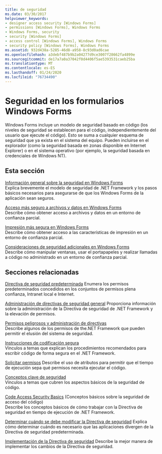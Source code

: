 ```yaml
---
title: de seguridad
ms.date: 03/30/2017
helpviewer_keywords:
- designer access security [Windows Forms]
- permissions [Windows Forms], Windows Forms
- Windows Forms, security
- security [Windows Forms]
- access control [Windows Forms], Windows Forms
- security policy [Windows Forms], Windows Forms
ms.assetid: 932d438a-5285-46d8-a958-8c93d0ad6cae
ms.openlocfilehash: a3debf487b9b2a04277d9ce3007f28662fa4899e
ms.sourcegitcommit: de17a7a0a37042f0d4406f5ae5393531caeb25ba
ms.translationtype: MT
ms.contentlocale: es-ES
ms.lasthandoff: 01/24/2020
ms.locfileid: "76734490"
---
```

# <a name="windows-forms-security"></a>Seguridad en los formularios Windows Forms
Windows Forms incluye un modelo de seguridad basado en código (los niveles de seguridad se establecen para el código, independientemente del usuario que ejecute el código). Esto se suma a cualquier esquema de seguridad que ya exista en el sistema del equipo. Pueden incluirse en el explorador (como la seguridad basada en zonas disponible en Internet Explorer) o en el sistema operativo (por ejemplo, la seguridad basada en credenciales de Windows NT).  
  
## <a name="in-this-section"></a>Esta sección  
 [Información general sobre la seguridad en Windows Forms](security-in-windows-forms-overview.md)  
 Explica brevemente el modelo de seguridad de .NET Framework y los pasos básicos necesarios para asegurarse de que los Windows Forms de la aplicación sean seguros.  
  
 [Acceso más seguro a archivos y datos en Windows Forms](more-secure-file-and-data-access-in-windows-forms.md)  
 Describe cómo obtener acceso a archivos y datos en un entorno de confianza parcial.  
  
 [Impresión más segura en Windows Forms](more-secure-printing-in-windows-forms.md)  
 Describe cómo obtener acceso a las características de impresión en un entorno de confianza parcial.  
  
 [Consideraciones de seguridad adicionales en Windows Forms](additional-security-considerations-in-windows-forms.md)  
 Describe cómo manipular ventanas, usar el portapapeles y realizar llamadas a código no administrado en un entorno de confianza parcial.  
  
## <a name="related-sections"></a>Secciones relacionadas  
 [Directiva de seguridad predeterminada](https://docs.microsoft.com/previous-versions/dotnet/netframework-4.0/03kwzyfc(v=vs.100))  
 Enumera los permisos predeterminados concedidos en los conjuntos de permisos plena confianza, Intranet local e Internet.  
  
 [Administración de directivas de seguridad general](https://docs.microsoft.com/previous-versions/dotnet/netframework-4.0/ed5htz45(v=vs.100))  
 Proporciona información sobre la administración de la Directiva de seguridad de .NET Framework y la elevación de permisos.  
  
 [Permisos peligrosos y administración de directivas](../misc/dangerous-permissions-and-policy-administration.md)  
 Describe algunos de los permisos de the.NET Framework que pueden permitir el elusión del sistema de seguridad.  
  
 [Instrucciones de codificación segura](../../standard/security/secure-coding-guidelines.md)  
 Vínculos a temas que explican los procedimientos recomendados para escribir código de forma segura en el .NET Framework.  
  
 [Solicitar permisos](https://docs.microsoft.com/previous-versions/dotnet/netframework-4.0/yd267cce(v=vs.100))  
 Describe el uso de atributos para permitir que el tiempo de ejecución sepa qué permisos necesita ejecutar el código.  
  
 [Conceptos clave de seguridad](../../standard/security/key-security-concepts.md)  
 Vínculos a temas que cubren los aspectos básicos de la seguridad de código.  
  
 [Code Access Security Basics](../misc/code-access-security-basics.md) (Conceptos básicos sobre la seguridad de acceso del código)  
 Describe los conceptos básicos de cómo trabajar con la Directiva de seguridad en tiempo de ejecución de .NET Framework.  
  
 [Determinar cuándo se debe modificar la Directiva de seguridad](https://docs.microsoft.com/previous-versions/dotnet/netframework-4.0/xky659fc(v=vs.100))  
 Explica cómo determinar cuándo es necesario que las aplicaciones divergen de la Directiva de seguridad predeterminada.  
  
 [Implementación de la Directiva de seguridad](https://docs.microsoft.com/previous-versions/dotnet/netframework-4.0/13wcxx6y(v=vs.100))  
 Describe la mejor manera de implementar los cambios de la Directiva de seguridad.
